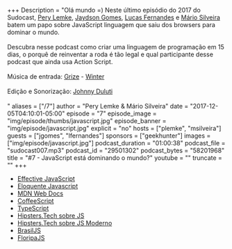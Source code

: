 +++
Description = "Olá mundo =) Neste último episódio do 2017 do Sudocast, [Pery Lemke](https://twitter.com/perylemke), [Jaydson Gomes](https://twitter.com/jaydson), [Lucas Fernandes](https://twitter.com/jaydson) e [Mário Silveira](https://twitter.com/dermarios) batem um papo sobre JavaScript linguagem que saiu dos browsers para dominar o mundo.<br/><br/> Descubra nesse podcast como criar uma linguagem de programação em 15 dias, o porquê de reinventar a roda é tão legal e qual participante desse podcast que ainda usa Action Script.<br/><br/> Música de entrada:  [Grize](https://www.facebook.com/grizeband/) - [Winter](https://www.youtube.com/watch?v=BRzrM5iBQ_I)<br/><br/> Edição e Sonorização: [Johnny Duluti](https://www.youtube.com/ferraduravideo)<br/><br/>"
aliases = ["/7"]
author = "Pery Lemke & Mário Silveira"
date = "2017-12-05T04:10:01-05:00"
episode = "7"
episode_image = "img/episode/thumbs/javascript.jpg"
episode_banner = "img/episode/javascript.jpg"
explicit = "no"
hosts = ["plemke", "msilveira"]
guests = ["jgomes", "lfernandes"]
sponsors = ["geekhunter"]
images = ["img/episode/javascript.jpg"]
podcast_duration = "01:00:38"
podcast_file = "sudocast007.mp3"
podcast_id = "29501302"
podcast_bytes = "58201968"
title = "#7 - JavaScript está dominando o mundo?"
youtube = ""
truncate = ""
+++
* [Effective JavaScript](https://www.amazon.com/Effective-JavaScript-Specific-Software-Development/dp/0321812182)
* [Eloquente Javascript](http://braziljs.github.io/eloquente-javascript/)
* [MDN Web Docs](https://developer.mozilla.org/pt-BR/docs/Web/JavaScript)
* [CoffeeScript](http://coffeescript.org/)
* [TypeScript](https://www.typescriptlang.org/)
* [Hipsters.Tech sobre JS](https://hipsters.tech/o-reino-encantado-do-javascript-hipsters-38/)
* [Hipsters.Tech sobre JS Moderno](https://hipsters.tech/evolucao-e-especificacao-do-javascript-moderno/)
* [BrasilJS](https://braziljs.org/)
* [FloripaJS](https://www.meetup.com/pt-BR/floripajs/)
